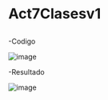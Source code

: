 # Act7Clasesv1
##
-Codigo

![image](https://github.com/user-attachments/assets/42a7d935-00ff-4955-bb2a-fe02e455341b)

-Resultado

![image](https://github.com/user-attachments/assets/97bc2349-feba-40cf-ae0b-0a533a975550)

